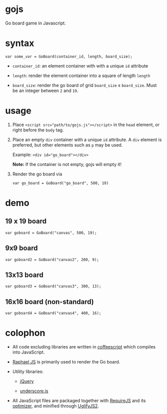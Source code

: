 gojs
====

Go board game in Javascript.

syntax
======

`var some_var = GoBoard(container_id, length, board_size);`

* `container_id`: an element container with with a unique `id` attribute

* `length`: render the element container into a square of length `length`

* `board_size`: render the go board of grid `board_size` x `board_size`. Must be an integer between `2` and `19`.

usage
=====

1. Place `<script src="path/to/gojs.js"></script>` in the `head` element, or right before the `body` tag.

2.	Place an empty `div` container with a unique `id` attribute. A `div` element is preferred, but other elements such as `p` may be used.

	Example:
	`<div id="go_board"></div>` 

	**Note:** If the container is not empty, gojs will empty it!

3. 	Render the go board via

	`var go_board = GoBoard("go_board", 500, 19)`

demo
====

## 19 x 19 board


	var goboard = GoBoard("canvas", 500, 19);

<div id="canvas"></div>

## 9x9 board


	var goboard2 = GoBoard("canvas2", 200, 9);

<div id="canvas2"></div>

## 13x13 board


	var goboard3 = GoBoard("canvas3", 300, 13);

<div id="canvas3"></div>


## 16x16 board (non-standard)


	var goboard4 = GoBoard("canvas4", 400, 16);

<div id="canvas4"></div>


colophon
========

* All code excluding libraries are written in [coffeescript](http://coffeescript.org/) which compiles into JavaScript.

* [Raphael JS](http://raphaeljs.com/) is primarily used to render the Go board.

* Utility libraries:
	
	* [jQuery](http://jquery.com/)

	* [underscore.js](http://underscorejs.org/)

* All JavaScript files are packaged together with [RequireJS](http://requirejs.org/) and its [optimizer](http://requirejs.org/docs/optimization.html), and minified through [UglifyJS2](https://github.com/mishoo/UglifyJS2).